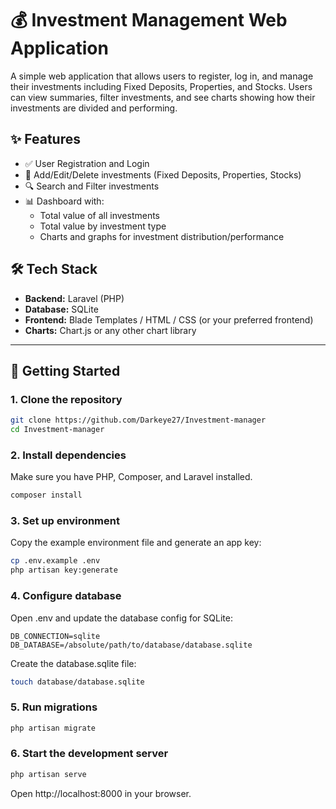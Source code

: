 # 💰 Investment Management Web Application

A simple web application that allows users to register, log in, and manage their investments including Fixed Deposits, Properties, and Stocks. Users can view summaries, filter investments, and see charts showing how their investments are divided and performing.

## ✨ Features

- ✅ User Registration and Login
- 📁 Add/Edit/Delete investments (Fixed Deposits, Properties, Stocks)
- 🔍 Search and Filter investments
- 📊 Dashboard with:
  - Total value of all investments
  - Total value by investment type
  - Charts and graphs for investment distribution/performance

## 🛠 Tech Stack

- **Backend:** Laravel (PHP)
- **Database:** SQLite
- **Frontend:** Blade Templates / HTML / CSS (or your preferred frontend)
- **Charts:** Chart.js or any other chart library

---

## 🚀 Getting Started

### 1. Clone the repository

```bash
git clone https://github.com/Darkeye27/Investment-manager
cd Investment-manager
```

### 2. Install dependencies
Make sure you have PHP, Composer, and Laravel installed.

```bash   
composer install
```
### 3. Set up environment
Copy the example environment file and generate an app key:

```bash 
cp .env.example .env
php artisan key:generate
```
### 4. Configure database
Open .env and update the database config for SQLite:

```env
DB_CONNECTION=sqlite
DB_DATABASE=/absolute/path/to/database/database.sqlite
```

Create the database.sqlite file:

```bash
touch database/database.sqlite
```

### 5. Run migrations

```bash
php artisan migrate
```

### 6. Start the development server

```bash
php artisan serve
```
Open http://localhost:8000 in your browser.


